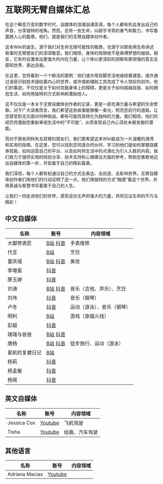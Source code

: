 # 互联网无臂自媒体汇总
在这个瞬息万变的数字时代，自媒体的浪潮汹涌澎湃，每个人都有机会发出自己的声音，分享独特的视角。然而，总有一些生命，以超乎寻常的勇气和毅力，书写着震撼人心的篇章。他们，就是我们的无臂自媒体创作者。

这本Wiki的诞生，源于我们对生命无限可能性的敬畏，也源于对那些用生命讲述故事的无臂朋友们的深深敬意。我们相信，身体的局限绝不是束缚梦想的枷锁。相反，它有时会激发出更强大的内在力量，让个体以更深刻的洞察和更顽强的意志去感知世界、表达自我。

在这里，您将看到一个个鲜活的案例：他们或许用双脚灵活地操控着键盘，或许通过语音识别技术描绘着内心的世界，或许借助辅助工具完成了令人惊叹的创作。他们的事迹，不仅仅是关于如何克服身体上的障碍，更是关于如何超越自我、如何拥抱生活、如何用独特的方式影响和激励他人。

这不仅仅是一本关于无臂自媒体创作者的记录，更是一部充满力量与希望的生命赞歌。对于广大读者而言，我们希望这些故事能够像一束光，照亮您前行的道路，让您感受到无论面对何种挑战，都有可能将其转化为独特的力量。我们相信，他们的经历将激励您重新审视生活中的“不可能”，从而发现自己内心深处未被发掘的潜能。

而对于那些同样失去双臂的朋友们，我们更希望这本Wiki能成为一片温暖的港湾和实用的指南。在这里，您可以找到志同道合的伙伴，学习到他们是如何掌握自媒体技能、如何运营自己的平台、以及如何将生活中的点滴化为引人入胜的内容。我们致力于提供实用的经验分享、技术支持和心理建设方面的参考，帮助您勇敢地迈出自媒体的第一步，开启属于自己的精彩篇章。

我们深信，每个人都有权通过自己的方式去表达、去创造、去影响世界。无臂自媒体创作者们用他们的行动证明了这一点，他们用独特的方式“触摸”着这个世界，并用真诚与智慧书写着属于自己的人生。

让我们一同走进他们的世界，感受这份无声却强大的力量，共同见证生命的不凡与精彩！

## 中文自媒体

|名称|账号|内容领域|
|-|-|-|
|大脚修表匠|[B站](https://space.bilibili.com/3493082330827171) [抖音](https://www.douyin.com/user/MS4wLjABAAAAPSr91YdQ_p3LdKi5lo10vDrKM6clLkahRhUOuK9Vse0?from_tab_name=main&relation=0&vid=7160289082571017506)|手表维修|
|代言|[B站](https://space.bilibili.com/3546664398751916)|烹饪|
|雷庆瑶|[B站](https://space.bilibili.com/523990231) [抖音](https://www.douyin.com/user/MS4wLjABAAAArBOZL2YdL4l9YQV-ejnSkf3KWO-dUf7KItq3FFSW7TI?from_tab_name=main)|美妆|
|李增星|[抖音](https://www.douyin.com/user/MS4wLjABAAAAmFHTzZ5VPQarDNTeQTO1oEYwZqV-0PBt5ldKd9jlSxzCQWK7ePmIKU_1TsuGYzbt?from_tab_name=main)||
|廖玉婷|[抖音](https://www.douyin.com/user/MS4wLjABAAAAz-2-eV8GVh4sLvbRNKpj5UKBcnLV5JAIq3kaFm0WtcM?from_tab_name=main)||
|刘涛|[B站](https://space.bilibili.com/620190027)  [抖音](https://www.douyin.com/user/MS4wLjABAAAA8VL_yQBaUDUPAGRYc7rOpLxFfX58ORuyPi5eS3JyrmM?from_tab_name=main)|音乐（吉他、声乐）、烹饪|
|刘伟|[抖音](https://www.douyin.com/user/MS4wLjABAAAAD8AE9pXItAVnhduGqGw7jdCrPb_3Hk47kYhyISnRE_4?from_tab_name=main)|音乐（钢琴）|
|卢冬|[抖音](https://www.douyin.com/user/MS4wLjABAAAASp1xLIlfGhsm5S52b2MEc7WLizrgrOrtyw0W1XFc6JY?from_tab_name=main)|运动（游泳）、音乐（钢琴）|
|明利|[B站](https://space.bilibili.com/383810009)|游戏（穿越火线）|
|彭超|[抖音](https://www.douyin.com/user/MS4wLjABAAAAHuMya-oh5FGxO3qt0XkWChDCL3NXKCKNOSjWVBVVCkiySjyv-oepD6Eny6mewe_s?from_tab_name=main)||
|瑞瑞与爸爸|[B站](https://space.bilibili.com/3546660569353099) [抖音](https://www.douyin.com/user/MS4wLjABAAAAaXSkrUwZe4TL6Zude1z1-T3teb6fbjYJQKDRC-a1KTucuQs4OR0PbA6hoSVdbw8_?from_tab_name=main)||
|唐杨|[B站](https://space.bilibili.com/513178955) [抖音](https://www.douyin.com/user/MS4wLjABAAAAq7RVuZFv1vqKAIvWudrzXE9rOnqkajOMrp-AkCQkvrL94_4xb-wS7SuixeGLdO56?from_tab_name=main)|徒步旅行、运动（游泳）|
|星航的复健日记|[B站](https://space.bilibili.com/3546757868816589)||
|杨莉|[抖音](https://www.douyin.com/user/MS4wLjABAAAAznbcVVKzgQ-hjDg7P-HXB2XeymYkUeeR4S8OmojlKaKyWxmvTjuwfCQiokeAHl2F?from_tab_name=main)||
|杨孟衡|[抖音](https://www.douyin.com/user/MS4wLjABAAAA_98HXC4yx8G-VmlGUpUePDf8Ldluh8oZv6ZaWGbm4Vk?from_tab_name=main)||
|杨佩|[抖音](https://www.douyin.com/user/MS4wLjABAAAA6bM5i_A7wfkAFYwxox5oaphzazkpO5rrQ-78a6PnwYg?from_tab_name=main)||

## 英文自媒体
|名称|账号|内容领域|
|-|-|-|
|Jessica Cox|[Youtube](https://www.youtube.com/@jessicacox)|飞机驾驶|
|Tisha|[Youtube](https://www.youtube.com/@tishaunarmed)|绘画、汽车驾驶|

## 其他语言
|名称|账号|内容领域|
|-|-|-|
|Adriana Macias|[Youtube](https://www.youtube.com/c/AdrianaMac%C3%ADas)||